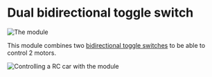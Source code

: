 # Dual bidirectional toggle switch

![The module]({{site.baseurl}}/assets/modules/input/dual-bidirectional-toggle-switch/demo.jpg)

This module combines two [bidirectional toggle switches]({{site.baseurl}}/modules/input/bidirectional-toggle-switch) to be able to control 2 motors.

![Controlling a RC car with the module]({{site.baseurl}}/assets/modules/input/dual-bidirectional-toggle-switch/demo.gif)

